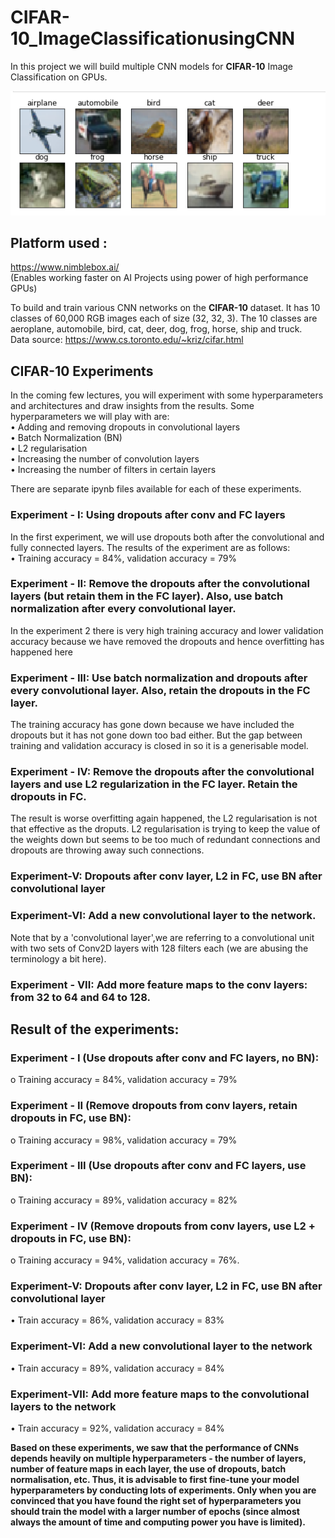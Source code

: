 # CIFAR-10_ImageClassificationusingCNN
In this project we will build multiple CNN models for **CIFAR-10** Image Classification on GPUs.

![alt text](https://github.com/Ashutosh27ind/CIFAR-10_ImageClassificationusingCNN/blob/main/CIFAR10%20dataset.PNG?raw=true)

## Platform used :
https://www.nimblebox.ai/  
(Enables working faster on AI Projects using power of high performance GPUs)

To build and train various CNN networks on the **CIFAR-10** dataset. It has 10 classes of 60,000 RGB images each of size (32, 32, 3). The 10 classes are aeroplane, automobile, bird, cat, deer, dog, frog, horse, ship and truck.  
Data source: https://www.cs.toronto.edu/~kriz/cifar.html  

## CIFAR-10 Experiments  
In the coming few lectures, you will experiment with some hyperparameters and architectures and draw insights from the results. Some hyperparameters we will play with are:  
•	Adding and removing dropouts in convolutional layers  
•	Batch Normalization (BN)  
•	L2 regularisation  
•	Increasing the number of convolution layers  
•	Increasing the number of filters in certain layers     

There are separate ipynb files available for each of these experiments.  
 
### Experiment - I: Using dropouts after conv and FC layers  
In the first experiment, we will use dropouts both after the convolutional and fully connected layers. 
The results of the experiment are as follows:    
•	Training accuracy =  84%, validation accuracy = 79%

### Experiment - II: Remove the dropouts after the convolutional layers (but retain them in the FC layer). Also, use batch normalization after every convolutional layer.    
In the experiment 2 there is very high training accuracy and lower validation accuracy because we have removed the dropouts and hence overfitting has happened here  

### Experiment - III: Use batch normalization and dropouts after every convolutional layer. Also, retain the dropouts in the FC layer.  
The training accuracy has gone down because we have included the dropouts but it has not gone down too bad either. But the gap between training and validation accuracy is closed in so it is a generisable model.   

### Experiment - IV: Remove the dropouts after the convolutional layers and use L2 regularization in the FC layer. Retain the dropouts in FC.  
The result is worse overfitting again happened, the L2 regularisation is not that effective as the droputs. L2 regularisation is trying to keep the value of the weights down but seems to be too much of redundant connections and dropouts are throwing away such connections.  
### Experiment-V: Dropouts after conv layer, L2 in FC, use BN after convolutional layer  

### Experiment-VI: Add a new convolutional layer to the network. 
Note that by a 'convolutional layer',we are referring to a convolutional unit with two sets of Conv2D layers with 128 filters each (we are abusing the terminology a bit here).   

### Experiment - VII: Add more feature maps to the conv layers: from 32 to 64 and 64 to 128.    

## Result of the experiments:  
  
### Experiment - I (Use dropouts after conv and FC layers, no BN):   
o	Training accuracy =  84%, validation accuracy  =  79%  
### Experiment - II (Remove dropouts from conv layers, retain dropouts in FC, use BN):   
o	Training accuracy =  98%, validation accuracy  =  79%  
### Experiment - III (Use dropouts after conv and FC layers, use BN):  
o	Training accuracy =  89%, validation accuracy  =  82%  
### Experiment - IV (Remove dropouts from conv layers, use L2 + dropouts in FC, use BN):  
o	Training accuracy = 94%, validation accuracy = 76%.   
### Experiment-V: Dropouts after conv layer, L2 in FC, use BN after convolutional layer  
•	Train accuracy =  86%, validation accuracy = 83%  
### Experiment-VI: Add a new convolutional layer to the network  
•	Train accuracy =  89%, validation accuracy = 84%  
### Experiment-VII: Add more feature maps to the convolutional layers to the network  
•	Train accuracy =  92%, validation accuracy = 84%  

**Based on these experiments, we saw that the performance of CNNs depends heavily on multiple hyperparameters - the number of layers, number of feature maps in each layer, the use of dropouts, batch normalisation, etc. Thus, it is advisable to first fine-tune your model hyperparameters by conducting lots of experiments. Only when you are convinced that you have found the right set of hyperparameters you should train the model with a larger number of epochs (since almost always the amount of time and computing power you have is limited).**









